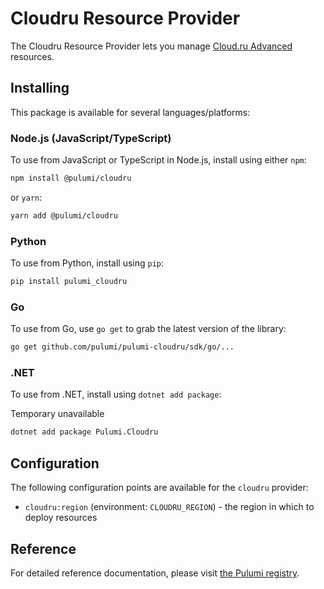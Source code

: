 # Cloudru Resource Provider

The Cloudru Resource Provider lets you manage [Cloud.ru Advanced](https://cloud.ru/advanced) resources.

## Installing

This package is available for several languages/platforms:

### Node.js (JavaScript/TypeScript)

To use from JavaScript or TypeScript in Node.js, install using either `npm`:

```bash
npm install @pulumi/cloudru
```

or `yarn`:

```bash
yarn add @pulumi/cloudru
```

### Python

To use from Python, install using `pip`:

```bash
pip install pulumi_cloudru
```

### Go

To use from Go, use `go get` to grab the latest version of the library:

```bash
go get github.com/pulumi/pulumi-cloudru/sdk/go/...
```

### .NET

To use from .NET, install using `dotnet add package`:

Temporary unavailable
```bash
dotnet add package Pulumi.Cloudru
```

## Configuration

The following configuration points are available for the `cloudru` provider:

- `cloudru:region` (environment: `CLOUDRU_REGION`) - the region in which to deploy resources

## Reference

For detailed reference documentation, please visit [the Pulumi registry](https://www.pulumi.com/registry/packages/cloudru/api-docs/).

